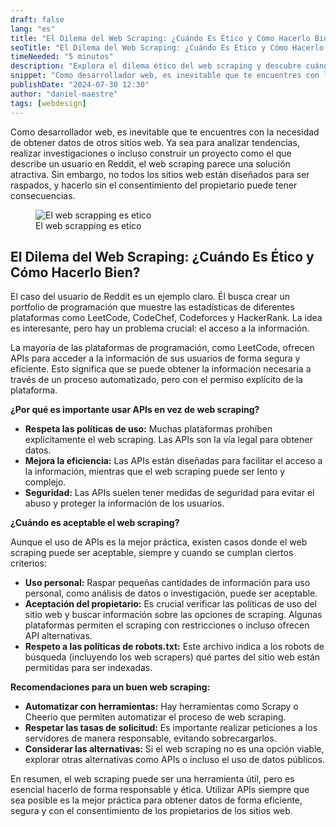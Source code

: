 ```yaml
---
draft: false
lang: "es"
title: "El Dilema del Web Scraping: ¿Cuándo Es Ético y Cómo Hacerlo Bien?"
seoTitle: "El Dilema del Web Scraping: ¿Cuándo Es Ético y Cómo Hacerlo Bien?"
timeNeeded: "5 minutos"
description: "Explora el dilema ético del web scraping y descubre cuándo es aceptable realizarlo, así como las mejores prácticas para hacerlo de manera responsable y segura."
snippet: "Como desarrollador web, es inevitable que te encuentres con la necesidad de obtener datos de otros sitios web. Pero..."
publishDate: "2024-07-30 12:30"
author: "daniel-maestre"
tags: [webdesign]
---
```


Como desarrollador web, es inevitable que te encuentres con la necesidad de obtener datos de otros sitios web. Ya sea para analizar tendencias, realizar investigaciones o incluso construir un proyecto como el que describe un usuario en Reddit, el web scraping parece una solución atractiva. Sin embargo, no todos los sitios web están diseñados para ser raspados, y hacerlo sin el consentimiento del propietario puede tener consecuencias.

<figure>
<img class="mx-auto" src="/blogImages/es-etico-web-scrapping.jpg" title="El web scrapping es etico" alt="El web scrapping es etico" loading="lazy"/>
<figcaption class="text-center">El web scrapping es etico<figcaption>
</figure>

## El Dilema del Web Scraping: ¿Cuándo Es Ético y Cómo Hacerlo Bien?

El caso del usuario de Reddit es un ejemplo claro. Él busca crear un portfolio de programación que muestre las estadísticas de diferentes plataformas como LeetCode, CodeChef, Codeforces y HackerRank. La idea es interesante, pero hay un problema crucial: el acceso a la información. 

La mayoría de las plataformas de programación, como LeetCode, ofrecen APIs para acceder a la información de sus usuarios de forma segura y eficiente. Esto significa que se puede obtener la información necesaria a través de un proceso automatizado, pero con el permiso explícito de la plataforma.  

**¿Por qué es importante usar APIs en vez de web scraping?**

* **Respeta las políticas de uso:** Muchas plataformas prohíben explícitamente el web scraping. Las APIs son la vía legal para obtener datos.
* **Mejora la eficiencia:** Las APIs están diseñadas para facilitar el acceso a la información, mientras que el web scraping puede ser lento y complejo.
* **Seguridad:** Las APIs suelen tener medidas de seguridad para evitar el abuso y proteger la información de los usuarios.

**¿Cuándo es aceptable el web scraping?**

Aunque el uso de APIs es la mejor práctica, existen casos donde el web scraping puede ser aceptable, siempre y cuando se cumplan ciertos criterios:

* **Uso personal:** Raspar pequeñas cantidades de información para uso personal, como análisis de datos o investigación, puede ser aceptable. 
* **Aceptación del propietario:** Es crucial verificar las políticas de uso del sitio web y buscar información sobre las opciones de scraping. Algunas plataformas permiten el scraping con restricciones o incluso ofrecen API alternativas.
* **Respeto a las políticas de robots.txt:**  Este archivo indica a los robots de búsqueda (incluyendo los web scrapers) qué partes del sitio web están permitidas para ser indexadas. 

**Recomendaciones para un buen web scraping:**

* **Automatizar con herramientas:** Hay herramientas como Scrapy o Cheerio que permiten automatizar el proceso de web scraping.
* **Respetar las tasas de solicitud:**  Es importante realizar peticiones a los servidores de manera responsable, evitando sobrecargarlos.
* **Considerar las alternativas:**  Si el web scraping no es una opción viable,  explorar otras alternativas como APIs o incluso el uso de datos públicos.

En resumen, el web scraping puede ser una herramienta útil, pero es esencial hacerlo de forma responsable y ética. Utilizar APIs siempre que sea posible es la mejor práctica para obtener datos de forma eficiente, segura y con el consentimiento de los propietarios de los sitios web. 
